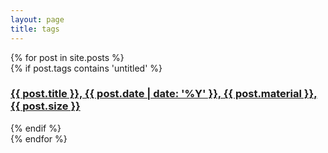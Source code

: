 ```yaml
---
layout: page
title: tags
---
```

<div class = "posts">
<article>
    {% for post in site.posts %}
      <section>
      {% if post.tags contains 'untitled' %}
        <h1><a href="{{ site.baseurl }}{{ post.url }}">{{ post.title }}, {{ post.date | date: '%Y' }}, {{ post.material }}, {{ post.size }}</a></h1>
      {% endif  %}
      </section>
    {% endfor %}
</article>
</div>
